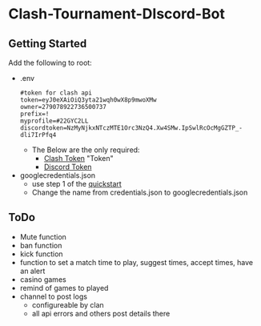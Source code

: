 # Clash-Tournament-DIscord-Bot

## Getting Started 
Add the following to root:
- .env
    ```
    #token for clash api
    token=eyJ0eXAiOiQ3yta21wqh0wX8p9mwoXMw
    owner=279078922736500737
    prefix=!
    myprofile=#22GYC2LL
    discordtoken=NzMyNjkxNTczMTE1Orc3NzQ4.Xw4SMw.IpSwlRcOcMgGZTP_-dli7IrPfq4
    ```
    - The Below are the only required:
        -   [Clash Token](developer.clashroyale.com) "Token"
        -   [Discord Token](discord.com/developers/applications)
- googlecredentials.json
    - use step 1 of the [quickstart](https://developers.google.com/sheets/api/quickstart/nodejs)
    - Change the name from credentials.json to googlecredentials.json

## ToDo
- Mute function
- ban function
- kick function
- function to set a match time to play, suggest times, accept times, have an alert
- casino games
- remind of games to played 
- channel to post logs
    - configureable by clan 
    - all api errors and others post details there
